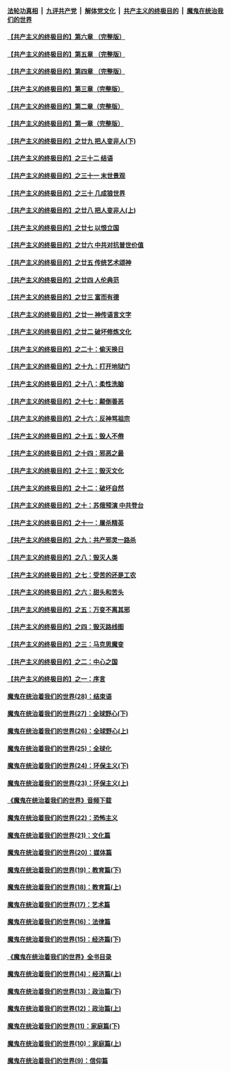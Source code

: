 ####  [法轮功真相](../../../../basic/blob/master/README.md?t=07071702) &nbsp;|&nbsp; [九评共产党](../../../../9ping.md/blob/master/README.md?t=07071702) &nbsp;|&nbsp; [解体党文化](../../../../jtdwh.md/blob/master/README.md?t=07071702)  &nbsp;|&nbsp; [共产主义的终极目的](../../../../gczydzjmd.md/blob/master/README.md?t=07071702) &nbsp;|&nbsp; [魔鬼在统治我们的世界](../../../../mgztzwmdsj.md/blob/master/README.md?t=07071702) 

#### [【共产主义的终极目的】第六章 （完整版）](../pages/nsc422/n11428913.md?t=07071702) 

#### [【共产主义的终极目的】第五章 （完整版）](../pages/nsc422/n11428912.md?t=07071702) 

#### [【共产主义的终极目的】第四章 （完整版）](../pages/nsc422/n11428907.md?t=07071702) 

#### [【共产主义的终极目的】第三章（完整版）](../pages/nsc422/n11428848.md?t=07071702) 

#### [【共产主义的终极目的】第二章（完整版）](../pages/nsc422/n11428831.md?t=07071702) 

#### [【共产主义的终极目的】第一章（完整版）](../pages/nsc422/n11417651.md?t=07071702) 

#### [【共产主义的终极目的】之廿九 把人变非人(下)](../pages/nsc422/n11344140.md?t=07071702) 

#### [【共产主义的终极目的】之三十二 结语](../pages/nsc422/n11360535.md?t=07071702) 

#### [【共产主义的终极目的】之三十一 末世景观](../pages/nsc422/n11351129.md?t=07071702) 

#### [【共产主义的终极目的】之三十 几成狼世界](../pages/nsc422/n11348280.md?t=07071702) 

#### [【共产主义的终极目的】之廿八 把人变非人(上)](../pages/nsc422/n11340492.md?t=07071702) 

#### [【共产主义的终极目的】之廿七 以恨立国](../pages/nsc422/n11336944.md?t=07071702) 

#### [【共产主义的终极目的】之廿六 中共对抗普世价值](../pages/nsc422/n11324785.md?t=07071702) 

#### [【共产主义的终极目的】之廿五 传统艺术颂神](../pages/nsc422/n11296396.md?t=07071702) 

#### [【共产主义的终极目的】之廿四 人伦典范](../pages/nsc422/n11296397.md?t=07071702) 

#### [【共产主义的终极目的】之廿三 富而有德](../pages/nsc422/n11283598.md?t=07071702) 

#### [【共产主义的终极目的】之廿一 神传语言文字](../pages/nsc422/n11263265.md?t=07071702) 

#### [【共产主义的终极目的】之廿二 破坏修炼文化](../pages/nsc422/n11245728.md?t=07071702) 

#### [【共产主义的终极目的】之二十：偷天换日](../pages/nsc422/n11238846.md?t=07071702) 

#### [【共产主义的终极目的】之十九：打开地狱门](../pages/nsc422/n11206376.md?t=07071702) 

#### [【共产主义的终极目的】之十八：柔性洗脑](../pages/nsc422/n11199994.md?t=07071702) 

#### [【共产主义的终极目的】之十七：颠倒善恶](../pages/nsc422/n11179782.md?t=07071702) 

#### [【共产主义的终极目的】之十六：反神骂祖宗](../pages/nsc422/n11166798.md?t=07071702) 

#### [【共产主义的终极目的】之十五：毁人不倦](../pages/nsc422/n11166792.md?t=07071702) 

#### [【共产主义的终极目的】之十四：邪恶之最](../pages/nsc422/n11150249.md?t=07071702) 

#### [【共产主义的终极目的】之十三：毁灭文化](../pages/nsc422/n11135227.md?t=07071702) 

#### [【共产主义的终极目的】之十二：破坏自然](../pages/nsc422/n11135214.md?t=07071702) 

#### [【共产主义的终极目的】之十：苏俄预演 中共登台](../pages/nsc422/n11118424.md?t=07071702) 

#### [【共产主义的终极目的】之十一：屠杀精英](../pages/nsc422/n11118442.md?t=07071702) 

#### [【共产主义的终极目的】之九：共产邪灵一路杀](../pages/nsc422/n11114139.md?t=07071702) 

#### [【共产主义的终极目的】之八：毁灭人类](../pages/nsc422/n11108503.md?t=07071702) 

#### [【共产主义的终极目的】之七：受苦的还是工农](../pages/nsc422/n11101809.md?t=07071702) 

#### [【共产主义的终极目的】之六：甜头和苦头](../pages/nsc422/n11096971.md?t=07071702) 

#### [【共产主义的终极目的】之五：万变不离其邪](../pages/nsc422/n11091285.md?t=07071702) 

#### [【共产主义的终极目的】之四：毁灭路线图](../pages/nsc422/n11086284.md?t=07071702) 

#### [【共产主义的终极目的】之三：马克思魔变](../pages/nsc422/n11061941.md?t=07071702) 

#### [【共产主义的终极目的】之二：中心之国](../pages/nsc422/n11047728.md?t=07071702) 

#### [【共产主义的终极目的】之一：序言](../pages/nsc422/n11086077.md?t=07071702) 

#### [魔鬼在统治着我们的世界(28)：结束语](../pages/nsc422/n10936246.md?t=07071702) 

#### [魔鬼在统治着我们的世界(27)：全球野心(下)](../pages/nsc422/n10928319.md?t=07071702) 

#### [魔鬼在统治着我们的世界(26)：全球野心(上)](../pages/nsc422/n10900318.md?t=07071702) 

#### [魔鬼在统治着我们的世界(25)：全球化](../pages/nsc422/n10788205.md?t=07071702) 

#### [魔鬼在统治着我们的世界(24)：环保主义(下)](../pages/nsc422/n10695307.md?t=07071702) 

#### [魔鬼在统治着我们的世界(23)：环保主义(上)](../pages/nsc422/n10688613.md?t=07071702) 

#### [《魔鬼在统治着我们的世界》音频下载](../pages/nsc422/n10635553.md?t=07071702) 

#### [魔鬼在统治着我们的世界(22)：恐怖主义](../pages/nsc422/n10614727.md?t=07071702) 

#### [魔鬼在统治着我们的世界(21)：文化篇](../pages/nsc422/n10597706.md?t=07071702) 

#### [魔鬼在统治着我们的世界(20)：媒体篇](../pages/nsc422/n10586579.md?t=07071702) 

#### [魔鬼在统治着我们的世界(19)：教育篇(下)](../pages/nsc422/n10564808.md?t=07071702) 

#### [魔鬼在统治着我们的世界(18)：教育篇(上)](../pages/nsc422/n10526970.md?t=07071702) 

#### [魔鬼在统治着我们的世界(17)：艺术篇](../pages/nsc422/n10499093.md?t=07071702) 

#### [魔鬼在统治着我们的世界(16)：法律篇](../pages/nsc422/n10485969.md?t=07071702) 

#### [魔鬼在统治着我们的世界(15)：经济篇(下)](../pages/nsc422/n10469975.md?t=07071702) 

#### [《魔鬼在统治着我们的世界》全书目录](../pages/nsc422/n10464261.md?t=07071702) 

#### [魔鬼在统治着我们的世界(14)：经济篇(上)](../pages/nsc422/n10457370.md?t=07071702) 

#### [魔鬼在统治着我们的世界(13)：政治篇(下)](../pages/nsc422/n10448270.md?t=07071702) 

#### [魔鬼在统治着我们的世界(12)：政治篇(上)](../pages/nsc422/n10444576.md?t=07071702) 

#### [魔鬼在统治着我们的世界(11)：家庭篇(下)](../pages/nsc422/n10440961.md?t=07071702) 

#### [魔鬼在统治着我们的世界(10)：家庭篇(上)](../pages/nsc422/n10435448.md?t=07071702) 

#### [魔鬼在统治着我们的世界(9)：信仰篇](../pages/nsc422/n10432159.md?t=07071702) 

